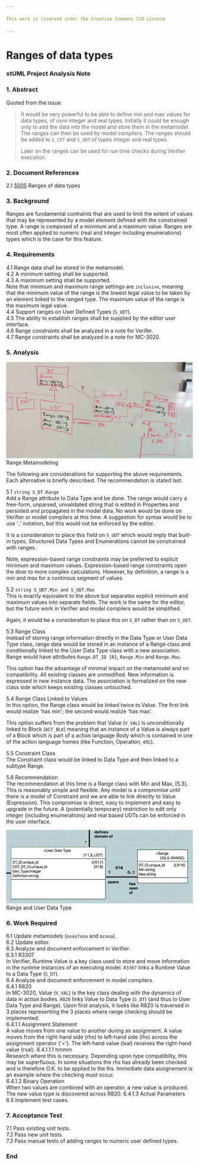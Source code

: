 ```yaml
---

This work is licensed under the Creative Commons CC0 License

---
```


# Ranges of data types
### xtUML Project Analysis Note

### 1. Abstract

Quoted from the issue:  
>It would be very powerful to be able to define min and max values for
>data types, of core integer and real types.  Initially it could be
>enough only to add the data into the model and store them in the
>metamodel.  The ranges can then be used by model compilers.
>The ranges should be added to `S_CDT` and `S_UDT` of types
>integer and real types.
>
>Later on the ranges can be used for run time checks during Verifier
>execution.

### 2. Document References

<a id="2.1"></a>2.1 [5005](https://support.onefact.net/issues/5005) Ranges of data types  

### 3. Background

Ranges are fundamental contraints that are used to limit the extent of
values that may be represented by a model element defined with the constrained
type.  A range is composed of a minimum and a maximum value.  Ranges are most
often applied to numeric (real and integer including enumerations) types which
is the case for this feature.

### 4. Requirements

4.1 Range data shall be stored in the metamodel.  
4.2 A minimum setting shall be supported.  
4.3 A maximum setting shall be supported.  
Note that minimum and maximum range settings are `inclusive`, meaning
that the minimum value of the range is the lowest legal value to be
taken by an element linked to the ranged type.  The maximum value of
the range is the maximum legal value.  
4.4 Support ranges on User Defined Types (`S_UDT`).  
4.5 The ability to establish ranges shall be supplied by the editor
user interface.  
4.6 Range constraints shall be analyzed in a note for Verifer.  
4.7 Range constraints shall be analyzed in a note for MC-3020.  

### 5. Analysis

![Range Metamodeling](range1.jpg) Range Metamodeling

The following are considerations for supporting the above requirements.
Each alternative is briefly described.  The recommendation is stated last.

5.1 `string S_DT.Range`  
Add a Range attribute to Data Type and be done.  The range would carry
a free-form, unparsed, unvalidated string that is edited in Properties
and persisted and propagated in the model data.  No work would be done on
Verifier or model compilers at this time.  A suggestion for syntax would
be to use '..' notation, but this would not be enforced by the editor.

It is a consideration to place this field on `S_UDT` which would imply
that built-in types, Structured Data Types and Enumerations cannot
be constrained with ranges.

Note, expression-based range constraints may be preferred to explicit
minimum and maximum values.  Expression-based range constraints open
the door to more complex calculations.  However, by definition, a range
is a min and max for a continous segment of values.

5.2 `string S_UDT.Min and S_UDT.Max`  
This is exactly equivalent to the above but separates explicit minimum
and maximum values into separate fields.  The work is the same for the
editor, but the future work in Verifier and model compilers would be
simplified.

Again, it would be a consideration to place this on `S_DT` rather than
on `S_UDT`.

5.3 Range Class  
Instead of storing range information directly in the Data Type or User
Data Type class, range data would be stored in an instance of a Range
class and conditionally linked to the User Data Type class with a new
association.  Range would have attributes `Range.DT_ID {R}`, `Range.Min`
and `Range.Max`.

This option has the advantage of minimal impact on the metamodel and on
compatibility.  All existing classes are unmodified.  New information is
expressed in new instance data.  The association is formalized on the
new class side which keeps existing classes untouched.

5.4 Range Class Linked to Values  
In this option, the Range class would be linked twice to Value.  The first
link would realize 'has min'; the second would realize 'has max'.

This option suffers from the problem that Value (`V_VAL`) is unconditionally
linked to Block (`ACT_BLK`) meaning that an instance of a Value is always
part of a Block which is part of a action language Body which is contained
in one of the action language homes (like Function, Operation, etc).

5.5 Constraint Class  
The Constraint class would be linked to Data Type and then linked to a
subtype Range.

5.6 Recommendation  
The recommendation at this time is a Range class with Min and Max, [5.3].
This is reasonably simple and flexible.  Any model is a compromise until
there is a model of Constraint and we are able to link directly to Value
(Expression).  This compromise is direct, easy to implement and easy to
upgrade in the future.  A (potentially temporary) restriction to edit only
integer (including enumerations) and real based UDTs can be enforced in the user interface.

![Range Model](range2.png) Range and User Data Type  

### 6. Work Required

6.1 Update metamodels (`ooaofooa` and `mcooa`).  
6.2 Update editor.  
6.3 Analyze and document enforcement in Verifier.  
6.3.1 R3307  
In Verifier, Runtime Value is a key class used to store and move information
in the runtime instances of an executing model.  `R3307` links a Runtime Value
to a Data Type (`S_DT`).  
6.4 Analyze and document enforcement in model compilers.  
6.4.1 R820  
In MC-3020, Value (`V_VAL`) is the key class dealing with the dynamics of
data in action bodies.  `R820` links Value to Data Type (`S_DT`) (and thus
to User Data Type and Range).  Upon first analysis, it looks like R820 is
traversed in 3 places representing the 3 places where range checking should
be implemented.  
6.4.1.1 Assignment Statement  
A value moves from one value to another during an assignment.  A value moves
from the right-hand side (rhs) to left-hand side (lhs) across the assignment
operator ('=').  The left-hand value (lval) receives the right-hand value
(rval).
6.4.1.1.1 hmmm  
Research where this is necessary.  Depending upon type compatiblity,
this may be superfluous.  In some situations the rhs has already been checked
and is therefore O.K. to be applied to the lhs.  Immediate data assignement
is an example where the checking must occur.  
6.4.1.2 Binary Operation  
When two values are combined with an operator, a new value is produced.  The
new value type is discovered across R820.
6.4.1.3 Actual Parameters  
6.5 Implement test cases.  

### 7. Acceptance Test

7.1 Pass existing unit tests.  
7.2 Pass new unit tests.  
7.3 Pass manual tests of adding ranges to numeric user defined types.  

### End
